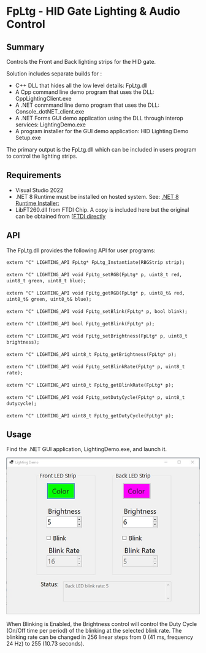 # FpLtg - HID Gate Lighting & Audio Control

## Summary
Controls the Front and Back lighting strips for the HID gate.

Solution includes separate builds for :

 * C++ DLL that hides all the low level details: FpLtg.dll
 * A Cpp command line demo program that uses the DLL: CppLightingClient.exe
 * A .NET conmmand line demo program that uses the DLL: Console_dotNET_client.exe
 * A .NET Forms GUI demo application using the DLL through interop services: LightingDemo.exe
 * A program installer for the GUI demo application: HID Lighting Demo Setup.exe
 
The primary output is the FpLtg.dll which can be included in users program to control the lighting strips.

## Requirements
* Visual Studio 2022
* .NET 8 Runtime must be installed on hosted system. See: [.NET 8 Runtime Installer:](https://dotnet.microsoft.com/en-us/download/dotnet/thank-you/runtime-desktop-8.0.2-windows-x64-installer)
* LibFT260.dll from FTDI Chip. A copy is included here but the original can be obtained from [[FTDI directly](https://ftdichip.com/products/ft260q/])


## API

The FpLtg.dll provides the following API for user programs:

```
extern "C" LIGHTING_API FpLtg* FpLtg_Instantiate(RBGStrip strip);

extern "C" LIGHTING_API void FpLtg_setRGB(FpLtg* p, uint8_t red, uint8_t green, uint8_t blue);

extern "C" LIGHTING_API void FpLtg_getRGB(FpLtg* p, uint8_t& red, uint8_t& green, uint8_t& blue);

extern "C" LIGHTING_API void FpLtg_setBlink(FpLtg* p, bool blink);

extern "C" LIGHTING_API bool FpLtg_getBlink(FpLtg* p);

extern "C" LIGHTING_API void FpLtg_setBrightness(FpLtg* p, uint8_t brightness);

extern "C" LIGHTING_API uint8_t FpLtg_getBrightness(FpLtg* p);

extern "C" LIGHTING_API void FpLtg_setBlinkRate(FpLtg* p, uint8_t rate);

extern "C" LIGHTING_API uint8_t FpLtg_getBlinkRate(FpLtg* p);

extern "C" LIGHTING_API void FpLtg_setDutyCycle(FpLtg* p, uint8_t dutycycle);

extern "C" LIGHTING_API uint8_t FpLtg_getDutyCycle(FpLtg* p);
```


## Usage

Find the .NET GUI application, LightingDemo.exe, and launch it. 

![screenshot](https://github.com/davidkilp/FpLtg/blob/master/HID-LightingDemo_sceenshot.jpg)

When Blinking is Enabled, the Brightness control will control the Duty Cycle (On/Off time per period) of the blinking at
the selected blink rate. The blinking rate can be changed in 256 linear steps from 0 (41 ms, frequency 24 Hz)
to 255 (10.73 seconds).

